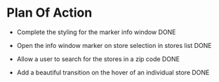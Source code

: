 # Plan Of Action

- Complete the styling for the marker info window DONE

- Open the info window marker on store selection in stores list DONE

- Allow a user to search for the stores in a zip code DONE

- Add a beautiful transition on the hover of an individual store DONE